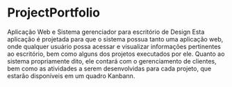 # ProjectPortfolio
Aplicação Web e Sistema gerenciador para escritório de Design
Esta aplicação é projetada para que o sistema possua tanto uma aplicação web, onde qualquer usuário possa acessar e visualizar informações pertinentes ao escritório, bem como alguns dos projetos executados por ele. Quanto ao sistema propriamente dito, ele contará com o gerenciamento de clientes, bem como as atividades a serem desenvolvidas para cada projeto, que estarão disponíveis em um quadro Kanbann.
